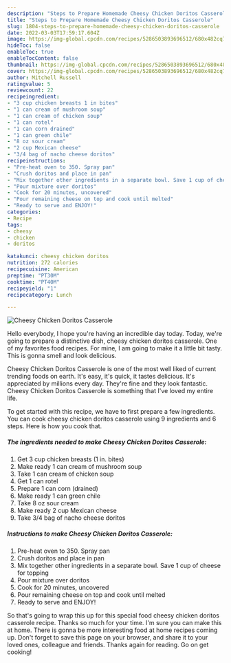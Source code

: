 ```yaml
---
description: "Steps to Prepare Homemade Cheesy Chicken Doritos Casserole"
title: "Steps to Prepare Homemade Cheesy Chicken Doritos Casserole"
slug: 1804-steps-to-prepare-homemade-cheesy-chicken-doritos-casserole
date: 2022-03-03T17:59:17.604Z
image: https://img-global.cpcdn.com/recipes/5286503893696512/680x482cq70/cheesy-chicken-doritos-casserole-recipe-main-photo.jpg
hideToc: false
enableToc: true
enableTocContent: false
thumbnail: https://img-global.cpcdn.com/recipes/5286503893696512/680x482cq70/cheesy-chicken-doritos-casserole-recipe-main-photo.jpg
cover: https://img-global.cpcdn.com/recipes/5286503893696512/680x482cq70/cheesy-chicken-doritos-casserole-recipe-main-photo.jpg
author: Mitchell Russell
ratingvalue: 5
reviewcount: 22
recipeingredient:
- "3 cup chicken breasts 1 in bites"
- "1 can cream of mushroom soup"
- "1 can cream of chicken soup"
- "1 can rotel"
- "1 can corn drained"
- "1 can green chile"
- "8 oz sour cream"
- "2 cup Mexican cheese"
- "3/4 bag of nacho cheese doritos"
recipeinstructions:
- "Pre-heat oven to 350. Spray pan"
- "Crush doritos and place in pan"
- "Mix together other ingredients in a separate bowl. Save 1 cup of cheese for topping"
- "Pour mixture over doritos"
- "Cook for 20 minutes, uncovered"
- "Pour remaining cheese on top and cook until melted"
- "Ready to serve and ENJOY!"
categories:
- Recipe
tags:
- cheesy
- chicken
- doritos

katakunci: cheesy chicken doritos 
nutrition: 272 calories
recipecuisine: American
preptime: "PT30M"
cooktime: "PT40M"
recipeyield: "1"
recipecategory: Lunch

---
```



![Cheesy Chicken Doritos Casserole](https://img-global.cpcdn.com/recipes/5286503893696512/680x482cq70/cheesy-chicken-doritos-casserole-recipe-main-photo.jpg)

Hello everybody, I hope you're having an incredible day today. Today, we're going to prepare a distinctive dish, cheesy chicken doritos casserole. One of my favorites food recipes. For mine, I am going to make it a little bit tasty. This is gonna smell and look delicious.



Cheesy Chicken Doritos Casserole is one of the most well liked of current trending foods on earth. It's easy, it's quick, it tastes delicious. It's appreciated by millions every day. They're fine and they look fantastic. Cheesy Chicken Doritos Casserole is something that I've loved my entire life.


To get started with this recipe, we have to first prepare a few ingredients. You can cook cheesy chicken doritos casserole using 9 ingredients and 6 steps. Here is how you cook that.

<!--inarticleads1-->

##### The ingredients needed to make Cheesy Chicken Doritos Casserole:

1. Get 3 cup chicken breasts (1 in. bites)
1. Make ready 1 can cream of mushroom soup
1. Take 1 can cream of chicken soup
1. Get 1 can rotel
1. Prepare 1 can corn (drained)
1. Make ready 1 can green chile
1. Take 8 oz sour cream
1. Make ready 2 cup Mexican cheese
1. Take 3/4 bag of nacho cheese doritos




<!--inarticleads2-->

##### Instructions to make Cheesy Chicken Doritos Casserole:

1. Pre-heat oven to 350. Spray pan
1. Crush doritos and place in pan
1. Mix together other ingredients in a separate bowl. Save 1 cup of cheese for topping
1. Pour mixture over doritos
1. Cook for 20 minutes, uncovered
1. Pour remaining cheese on top and cook until melted
1. Ready to serve and ENJOY!



So that's going to wrap this up for this special food cheesy chicken doritos casserole recipe. Thanks so much for your time. I'm sure you can make this at home. There is gonna be more interesting food at home recipes coming up. Don't forget to save this page on your browser, and share it to your loved ones, colleague and friends. Thanks again for reading. Go on get cooking!
